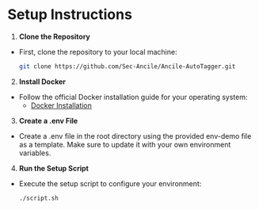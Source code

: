 # **Setup Instructions**
1. **Clone the Repository**
  - First, clone the repository to your local machine:
    ```bash
    git clone https://github.com/Sec-Ancile/Ancile-AutoTagger.git
    ```
2. **Install Docker**
  - Follow the official Docker installation guide for your operating system:
    - [Docker Installation](https://docs.docker.com/engine/install/)

3. **Create a .env File**
  - Create a .env file in the root directory using the provided env-demo file as a template. Make sure to update it with your own environment variables.

4. **Run the Setup Script**
  - Execute the setup script to configure your environment:
    ```bash
    ./script.sh
    ```

